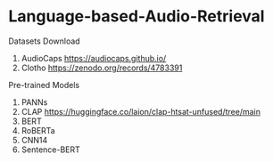 # Language-based-Audio-Retrieval

Datasets Download
1. AudioCaps https://audiocaps.github.io/
2. Clotho https://zenodo.org/records/4783391

Pre-trained Models
1. PANNs
2. CLAP https://huggingface.co/laion/clap-htsat-unfused/tree/main
3. BERT
4. RoBERTa
5. CNN14
6. Sentence-BERT
